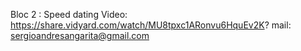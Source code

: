 Bloc 2 : Speed dating
Video: https://share.vidyard.com/watch/MU8tpxc1ARonvu6HquEv2K?
mail: sergioandresangarita@gmail.com